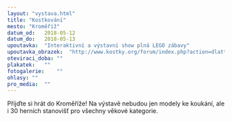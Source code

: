 ```yaml
---
layout: "vystava.html"
title: "Kostkování"
mesto: "Kroměříž"
datum_od:	2018-05-12
datum_do:	2018-05-13
upoutavka:	"Interaktivní a výstavní show plná LEGO zábavy"
upoutavka_obrazek:	"http://www.kostky.org/forum/index.php?action=dlattach;topic=51501.0;attach=161323;image"
oteviraci_doba:	""
plakatek:	""
fotogalerie:	""
ohlasy:	""
pro_media:	""
---
```


Přijďte si hrát do Kroměříže! Na výstavě nebudou jen modely ke koukání, ale i 30 herních stanovišť pro všechny věkové kategorie.
